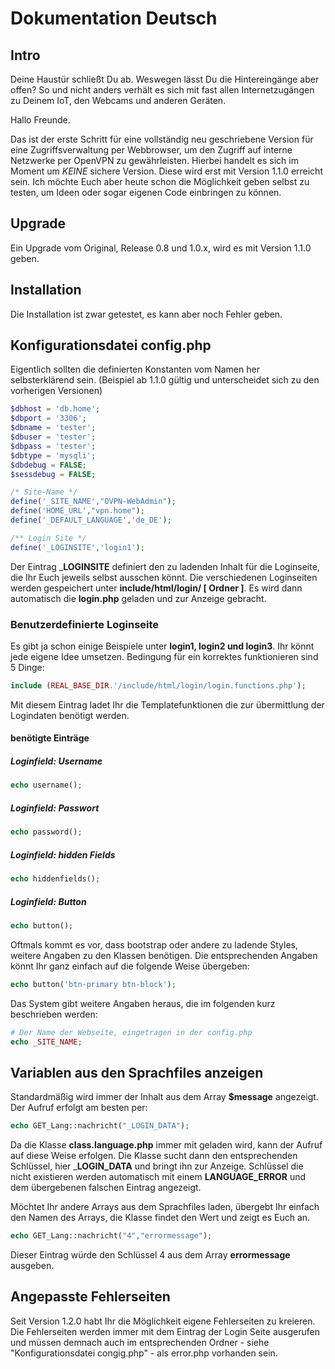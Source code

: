# Dokumentation Deutsch

## Intro

Deine Haustür schließt Du ab. Weswegen lässt Du die Hintereingänge aber offen? So und nicht anders verhält es sich mit fast allen Internetzugängen zu Deinem IoT, den Webcams und anderen Geräten.

Hallo Freunde.

Das ist der erste Schritt für eine vollständig neu geschriebene Version für eine Zugriffsverwaltung per Webbrowser, um den Zugriff auf interne Netzwerke per OpenVPN zu gewährleisten. Hierbei handelt es sich im Moment um _KEINE_ sichere Version. Diese wird erst mit Version 1.1.0 erreicht sein. Ich möchte Euch aber heute schon die Möglichkeit geben selbst zu testen, um Ideen oder sogar eigenen Code einbringen zu können.

## Upgrade

Ein Upgrade vom Original, Release 0.8 und 1.0.x, wird es mit Version 1.1.0 geben.

## Installation

Die Installation ist zwar getestet, es kann aber noch Fehler geben.

## Konfigurationsdatei config.php

Eigentlich sollten die definierten Konstanten vom Namen her selbsterklärend sein. (Beispiel ab 1.1.0 gültig und unterscheidet sich zu den vorherigen Versionen)

````php
$dbhost = 'db.home';
$dbport = '3306';
$dbname = 'tester';
$dbuser = 'tester';
$dbpass = 'tester';
$dbtype = 'mysqli';
$dbdebug = FALSE;
$sessdebug = FALSE;

/* Site-Name */
define('_SITE_NAME',"OVPN-WebAdmin");
define('HOME_URL',"vpn.home");
define('_DEFAULT_LANGUAGE','de_DE');

/** Login Site */
define('_LOGINSITE','login1');
````

Der Eintrag ___LOGINSITE__ definiert den zu ladenden Inhalt für die Loginseite, die Ihr Euch jeweils selbst ausschen könnt. Die verschiedenen Loginseiten werden gespeichert unter __include/html/login/ [ Ordner ]__. Es wird dann automatisch die __login.php__ geladen und zur Anzeige gebracht.

### Benutzerdefinierte Loginseite

Es gibt ja schon einige Beispiele unter __login1, login2 und login3__. Ihr könnt jede eigene Idee umsetzen. Bedingung für ein korrektes funktionieren sind 5 Dinge:

````php
include (REAL_BASE_DIR.'/include/html/login/login.functions.php');
````

Mit diesem Eintrag ladet Ihr die Templatefunktionen die zur übermittlung der Logindaten benötigt werden.

#### benötigte Einträge

##### Loginfield: Username

````php
echo username();
````

##### Loginfield: Passwort

````php
echo password();
````

##### Loginfield: hidden Fields

````php
echo hiddenfields();
````

##### Loginfield: Button

````php
echo button();
````

Oftmals kommt es vor, dass bootstrap oder andere zu ladende Styles, weitere Angaben zu den Klassen benötigen. Die entsprechenden Angaben könnt Ihr ganz einfach auf die folgende Weise übergeben:

````php
echo button('btn-primary btn-block');
````

Das System gibt weitere Angaben heraus, die im folgenden kurz beschrieben werden:

````php
# Der Name der Webseite, eingetragen in der config.php
echo _SITE_NAME;

````

## Variablen aus den Sprachfiles anzeigen

Standardmäßig wird immer der Inhalt aus dem Array __$message__ angezeigt. Der Aufruf erfolgt am besten per:

````php
echo GET_Lang::nachricht("_LOGIN_DATA");

````

Da die Klasse __class.language.php__ immer mit geladen wird, kann der Aufruf auf diese Weise erfolgen. Die Klasse sucht dann den entsprechenden Schlüssel, hier ___LOGIN_DATA__ und bringt ihn zur Anzeige. Schlüssel die nicht existieren werden automatisch mit einem __LANGUAGE_ERROR__ und dem übergebenen falschen Eintrag angezeigt.

Möchtet Ihr andere Arrays aus dem Sprachfiles laden, übergebt Ihr einfach den Namen des Arrays, die Klasse findet den Wert und zeigt es Euch an.

````php
echo GET_Lang::nachricht("4","errormessage");

````

Dieser Eintrag würde den Schlüssel 4 aus dem Array __errormessage__ ausgeben.

## Angepasste Fehlerseiten

Seit Version 1.2.0 habt Ihr die Möglichkeit eigene Fehlerseiten zu kreieren. Die Fehlerseiten werden immer mit dem Eintrag der Login Seite ausgerufen und müssen demnach auch im entsprechenden Ordner - siehe "Konfigurationsdatei congig.php" - als error.php vorhanden sein.
